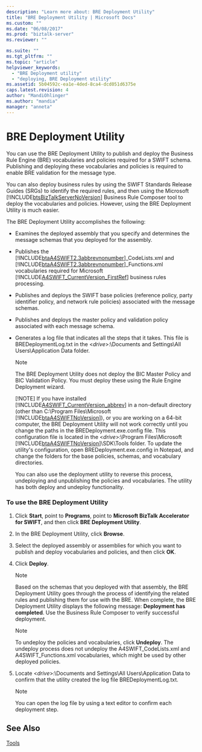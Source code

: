 ```yaml
---
description: "Learn more about: BRE Deployment Utility"
title: "BRE Deployment Utility | Microsoft Docs"
ms.custom: ""
ms.date: "06/08/2017"
ms.prod: "biztalk-server"
ms.reviewer: ""

ms.suite: ""
ms.tgt_pltfrm: ""
ms.topic: "article"
helpviewer_keywords: 
  - "BRE Deployment utility"
  - "deploying, BRE Deployment utility"
ms.assetid: 5b04592c-ea1e-4ded-8ca4-dcd051d6375e
caps.latest.revision: 4
author: "MandiOhlinger"
ms.author: "mandia"
manager: "anneta"
---
```

# BRE Deployment Utility
You can use the BRE Deployment Utility to publish and deploy the Business Rule Engine (BRE) vocabularies and policies required for a SWIFT schema. Publishing and deploying these vocabularies and policies is required to enable BRE validation for the message type.  
  
 You can also deploy business rules by using the SWIFT Standards Release Guides (SRGs) to identify the required rules, and then using the Microsoft [!INCLUDE[btsBizTalkServerNoVersion](../../includes/btsbiztalkservernoversion-md.md)] Business Rule Composer tool to deploy the vocabularies and policies. However, using the BRE Deployment Utility is much easier.  
  
 The BRE Deployment Utility accomplishes the following:  
  
- Examines the deployed assembly that you specify and determines the message schemas that you deployed for the assembly.  
  
- Publishes the [!INCLUDE[btaA4SWIFT2.3abbrevnonumber](../../includes/btaa4swift2-3abbrevnonumber-md.md)]_CodeLists.xml and [!INCLUDE[btaA4SWIFT2.3abbrevnonumber](../../includes/btaa4swift2-3abbrevnonumber-md.md)]_Functions.xml vocabularies required for Microsoft [!INCLUDE[A4SWIFT_CurrentVersion_FirstRef](../../includes/a4swift-currentversion-firstref-md.md)] business rules processing.  
  
- Publishes and deploys the SWIFT base policies (reference policy, party identifier policy, and network rule policies) associated with the message schemas.  
  
- Publishes and deploys the master policy and validation policy associated with each message schema.  
  
- Generates a log file that indicates all the steps that it takes. This file is BREDeploymentLog.txt in the \<*drive*\>:\Documents and Settings\All Users\Application Data folder.  
  
  > [!NOTE]
  >  The BRE Deployment Utility does not deploy the BIC Master Policy and BIC Validation Policy. You must deploy these using the Rule Engine Deployment wizard.  
  > 
  > [!NOTE]
  >  If you have installed [!INCLUDE[A4SWIFT_CurrentVersion_abbrev](../../includes/a4swift-currentversion-abbrev-md.md)] in a non-default directory (other than C:\Program Files\Microsoft [!INCLUDE[btaA4SWIFTNoVersion](../../includes/btaa4swiftnoversion-md.md)]), or you are working on a 64-bit computer, the BRE Deployment Utility will not work correctly until you change the paths in the BREDeployment.exe.config file. This configuration file is located in the \<*drive*\>:\Program Files\Microsoft [!INCLUDE[btaA4SWIFTNoVersion](../../includes/btaa4swiftnoversion-md.md)]\SDK\Tools folder. To update the utility's configuration, open BREDeployment.exe.config in Notepad, and change the folders for the base policies, schemas, and vocabulary directories.  
  
  You can also use the deployment utility to reverse this process, undeploying and unpublishing the policies and vocabularies. The utility has both deploy and undeploy functionality.  
  
### To use the BRE Deployment Utility  
  
1.  Click **Start**, point to **Programs**, point to **Microsoft BizTalk Accelerator for SWIFT**, and then click **BRE Deployment Utility**.  
  
2.  In the BRE Deployment Utility, click **Browse**.  
  
3.  Select the deployed assembly or assemblies for which you want to publish and deploy vocabularies and policies, and then click **OK**.  
  
4.  Click **Deploy**.  
  
    > [!NOTE]
    >  Based on the schemas that you deployed with that assembly, the BRE Deployment Utility goes through the process of identifying the related rules and publishing them for use with the BRE. When complete, the BRE Deployment Utility displays the following message: **Deployment has completed**. Use the Business Rule Composer to verify successful deployment.  
  
    > [!NOTE]
    >  To undeploy the policies and vocabularies, click **Undeploy**. The undeploy process does not undeploy the A4SWIFT_CodeLists.xml and A4SWIFT_Functions.xml vocabularies, which might be used by other deployed policies.  
  
5.  Locate \<*drive*\>:\Documents and Settings\All Users\Application Data to confirm that the utility created the log file BREDeploymentLog.txt.  
  
    > [!NOTE]
    >  You can open the log file by using a text editor to confirm each deployment step.  
  
## See Also  
 [Tools](../../adapters-and-accelerators/accelerator-swift/tools.md)
